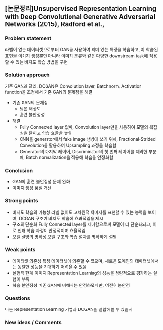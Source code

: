 ## [논문정리]Unsupervised Representation Learning with Deep Convolutional Generative Adversarial Networks (2015), Radford et al.,

### Problem statement
라벨이 없는 데이터셋으로부터 GAN을 사용하여 의미 있는 특징을 학습하고, 이 학습된 표현을 이미지 생성뿐만 아니라 이미지 분류와 같은 다양한 downstream task에 적용할 수 있는 비지도 학습 방법을 구현  

### Solution approach
기존 GAN과 달리, DCGAN은 Convolution layer, Batchnorm, Activation function을 조정해서 기존 GAN의 문제점을 해결
- 기존 GAN의 문제점
	- 낮은 해상도
	- 훈련 불안정성
- 해결 
	- Fully Connected layer 없이, Convolution layer만을 사용하여 모델의 복잡성을 줄이고 학습 효율을 높임
	- CNN을 generator에서 fake image 생성에 쓰기 위해, Fractional-Strided Convolution을 활용하여 Upsampling 과정을 학습함
	- Generator의 마지막 레이어, Discriminator의 첫 번째 레이어를 제외한 부분에, Batch normalization을 적용해 학습을 안정화함

### Conclusion
- GAN의 훈련 불안정성 문제 완화
- 이미지 생성 품질 개선
### Strong points
- 비지도 학습의 가능성
	라벨 없이도 고차원적 이미지를 표현할 수 있는 능력을 보이며, DCGAN 구조가 비지도 학습에 효과적임을 제시
- 구조의 단순화
	Fully Connected layer를 제거함으로써 모델이 더 단순화되고, 이로 인해 학습 과정이 안정적이며 효율적임
- 모델 설명의 명확성
	모델 구조와 학습 절차를 명확하게 설명

### Weak points
- 데이터셋 의존성
	특정 데이터셋에 의존할 수 있으며, 새로운 도메인의 데이터셋에서는 동일한 성능을 기대하기 어려울 수 있음
- 실험적 한계
	이미지 Representation Learning의 성능을 정량적으로 평가하는 실험이 부족
- 학습 불안정성
	기존 GAN에 비해서는 안정화됐지만, 여전히 불안정

### Questions
다른 Representation Learning 기법과 DCGAN을 결합해볼 수 있을지

### New ideas / Comments
